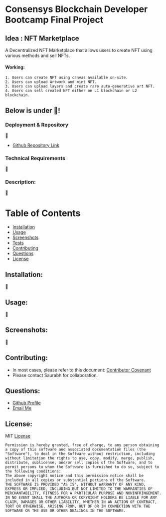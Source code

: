 # Consensys Blockchain Developer Bootcamp Final Project

## Idea : NFT Marketplace

A Decentralized NFT Marketplace that allows users to create NFT using various methods and sell NFTs.

#### Working:
	1. Users can create NFT using canvas available on-site.
	2. Users can upload Artwork and mint NFT.
	3. Users can upload layers and create rare auto-generative art NFT.
	4. Users can sell created NFT either on L1 blockchain or L2 blockchain.


## Below is under :construction:!

### Deployment & Repository
:construction:
- [Github Repository Link](https://github.com/saurabh-commit/blockchain-developer-bootcamp-final-project)

### Technical Requirements
:construction:
<!-- * Javascript
* React.js
* JSX
* Express/Node.js
* MongoDB/Mongoose
* Node.js/Express
* Bootstrap
* Various NPM packages
* HTML5/CSS -->
  
### Description: 
:construction:

# Table of Contents
- [Installation](https://github.com/saurabh-commit/blockchain-developer-bootcamp-final-project/blob/main/README.md#installation)
- [Usage](https://github.com/saurabh-commit/blockchain-developer-bootcamp-final-project/blob/main/README.md#usage)
- [Screenshots](https://github.com/saurabh-commit/blockchain-developer-bootcamp-final-project/blob/main/README.md#screenshots)
- [Tests](https://github.com/saurabh-commit/blockchain-developer-bootcamp-final-project/blob/main/README.md#usage)
- [Contributing](https://github.com/saurabh-commit/blockchain-developer-bootcamp-final-project/blob/main/README.md#contributions)
- [Questions](https://github.com/saurabh-commit/blockchain-developer-bootcamp-final-project/blob/main/README.md#questions)
- [License](https://github.com/saurabh-commit/blockchain-developer-bootcamp-final-project/blob/main/README.md#license)

## Installation:
:construction:

## Usage:
:construction:

## Screenshots:
:construction:
<!-- ![ScreenShot](./client/public/new.png) -->

## Contributing:
- In most cases, please refer to this document: [Contributor Covenant](https://www.contributor-covenant.org/) 
- Please contact Saurabh for collaboration.


## Questions:
- [Github Profile](https://github.com/saurabh-commit)
- [Email Me](mailto:saurabhshukla19011993@gmail.com)

## License: 
MIT
[License](https://img.shields.io/badge/license-MIT-green")


    Permission is hereby granted, free of charge, to any person obtaining a copy of this software and associated documentation files (the "Software"), to deal in the Software without restriction, including without limitation the rights to use, copy, modify, merge, publish, distribute, sublicense, and/or sell copies of the Software, and to permit persons to whom the Software is furnished to do so, subject to the following conditions:
    The above copyright notice and this permission notice shall be included in all copies or substantial portions of the Software.
    THE SOFTWARE IS PROVIDED "AS IS", WITHOUT WARRANTY OF ANY KIND, EXPRESS OR IMPLIED, INCLUDING BUT NOT LIMITED TO THE WARRANTIES OF MERCHANTABILITY, FITNESS FOR A PARTICULAR PURPOSE AND NONINFRINGEMENT. IN NO EVENT SHALL THE AUTHORS OR COPYRIGHT HOLDERS BE LIABLE FOR ANY CLAIM, DAMAGES OR OTHER LIABILITY, WHETHER IN AN ACTION OF CONTRACT, TORT OR OTHERWISE, ARISING FROM, OUT OF OR IN CONNECTION WITH THE SOFTWARE OR THE USE OR OTHER DEALINGS IN THE SOFTWARE.